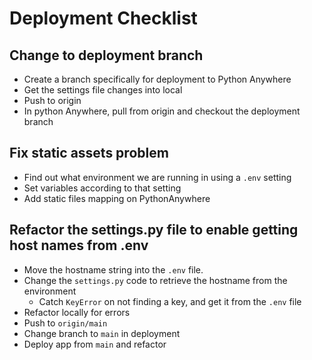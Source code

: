 # Deployment Checklist

## Change to deployment branch

- Create a branch specifically for deployment to Python Anywhere
- Get the settings file changes into local
- Push to origin
- In python Anywhere, pull from origin and checkout the deployment branch

## Fix static assets problem

- Find out what environment we are running in using a `.env` setting
- Set variables according to that setting
- Add static files mapping on PythonAnywhere

## Refactor the settings.py file to enable getting host names from .env

- Move the hostname string into the `.env` file.
- Change the `settings.py` code to retrieve the hostname from the environment
  - Catch `KeyError` on not finding a key, and get it from the  `.env` file
- Refactor locally for errors
- Push to `origin/main`
- Change branch to `main` in deployment
- Deploy app from `main` and refactor
